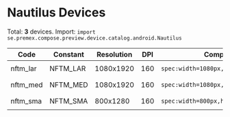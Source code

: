 # Nautilus Devices

Total: **3** devices. Import: `import se.premex.compose.preview.device.catalog.android.Nautilus`

| Code | Constant | Resolution | DPI | Compose Spec | Preview Usage |
|------|----------|------------|-----|-------------|---------------|
| nftm_lar | NFTM_LAR | 1080x1920 | 160 | `spec:width=1080px,height=1920px,dpi=160` | `@Preview(device = Nautilus.NFTM_LAR)` |
| nftm_med | NFTM_MED | 1080x1920 | 160 | `spec:width=1080px,height=1920px,dpi=160` | `@Preview(device = Nautilus.NFTM_MED)` |
| nftm_sma | NFTM_SMA | 800x1280 | 160 | `spec:width=800px,height=1280px,dpi=160` | `@Preview(device = Nautilus.NFTM_SMA)` |

<!-- Generated automatically. Do not edit manually. -->
